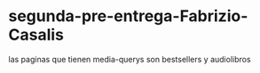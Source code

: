 # segunda-pre-entrega-Fabrizio-Casalis

las paginas que tienen media-querys son bestsellers y audiolibros
